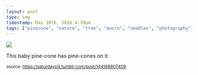 ```yaml
---
layout: post
type: img
timestamp: May 10th, 2016 4:39pm
tags: ["pinecone", "nature", "tree", "macro", "needles", "photography"]
---
```

<img src="https://saturdayxiii.github.io/media/144168607409.jpg"/>

This baby pine-cone has pine-cones on it.
<br/>
 
  
<small>source: https://saturdayxiii.tumblr.com/post/144168607409</small>